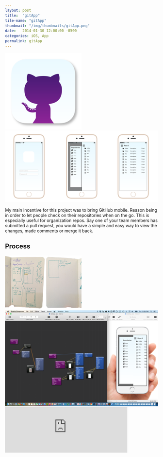 ```yaml
---
layout: post
title:  "gitApp"
tile-name: "gitApp"
thumbnail: "/img/thumbnails/gitApp.png"
date:   2014-01-30 12:00:00 -0500
categories: iOS, App
permalink: gitApp
---
```


<div class="image-container">
<img src="../img/gitApp/gitAppIcon.png" alt="Icon" class="image-center" style="width:50%" />
<img src="../img/gitApp/gitAppInterfaces.png" alt="Interfaces" /></div>

My main incentive for this project was to bring GitHub mobile. Reason being in order to let people check on their repositories when on the go. This is especially useful for organization repos. Say one of your team members has submitted a pull request, you would have a simple and easy way to view the changes, made comments or merge it back.

## Process

<div class="image-container"><img src="../img/gitApp/gitAppSketches.png" alt="Sketches" class="image-center" style="width:50%" /></div>

<div class="image-container"><img src="../img/gitApp/gitAppOrigami.png" alt="Origami" /></div>

<iframe class="image-center" width="80%" src="https://www.youtube.com/embed/9pox7w3nB_s?rel=0" frameborder="0" allowfullscreen></iframe>
